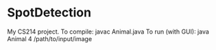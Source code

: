 # SpotDetection
My CS214 project.
To compile: javac Animal.java
To run (with GUI): java Animal 4 /path/to/input/image
